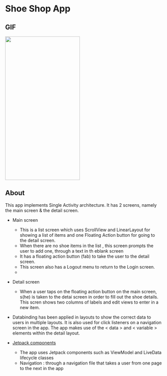 # Shoe Shop App

## GIF
<img src="https://user-images.githubusercontent.com/43718257/121768675-07f85d80-cb7d-11eb-89f8-ab33d2eb377e.gif" width=240 height=460>

## About

This app implements Single Activity architecture. It has 2 screens, namely the main screen & the detail screen.
* Main screen
  - This is a list screen which uses ScrollView and LinearLayout for showing a list of items and one Floating Action button for going to the detail screen.
  - When there are no shoe items in the list , this screen prompts the user to add one, through a text in th eblank screen
  - It has a floating action button (fab) to take the user to the detail screen.
  - This screen also has a Logout menu to return to the Login screen.
  - 
* Detail screen
  - When a user taps on the floating action button on the main screen, s(he) is taken to the detai screen in order to fill out the shoe details. This scren shows two columns of labels and edit views to enter in a new item.
 
 
* Databinding has been applied in layouts to show the correct data to users in multiple layouts. It is also used for click listeners on a navigation screen in the app. The app makes use of the < data > and < variable > elements within the detail layout.
  

* [Jetpack components](https://developer.android.com/jetpack/getting-started)
  - The app uses Jetpack components such as ViewModel and LiveData lifecycle classes
  - Navigation : through a navigation file that takes a user from one page to the next in the app
